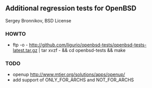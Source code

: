 ## Additional regression tests for OpenBSD 

Sergey Bronnikov, BSD License

### HOWTO

* ftp -o - http://github.com/ligurio/openbsd-tests/openbsd-tests-latest.tar.gz
		| tar xvzf - && cd openbsd-tests && make

### TODO

* openup http://www.mtier.org/solutions/apps/openup/
* add support of ONLY_FOR_ARCHS and NOT_FOR_ARCHS
